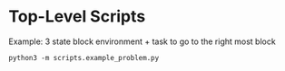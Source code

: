 # Top-Level Scripts

Example: 3 state block environment + task to go to the right most block
```console
python3 -m scripts.example_problem.py
```


